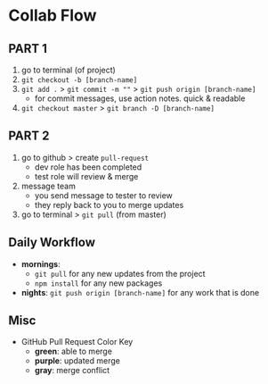 # Collab Flow

## PART 1
1. go to terminal (of project)
2. `git checkout -b [branch-name]`
3. `git add .` > `git commit -m ""` > `git push origin [branch-name]`
   - for commit messages, use action notes. quick & readable
4. `git checkout master` > `git branch -D [branch-name]`

## PART 2
1. go to github > create `pull-request`
   - dev role has been completed
   - test role will review & merge
2. message team
   - you send message to tester to review
   - they reply back to you to merge updates
3. go to terminal > `git pull` (from master)

## Daily Workflow
- **mornings**: 
  - `git pull` for any new updates from the project
  - `npm install` for any new packages
- **nights**: `git push origin [branch-name]` for any work that is done

## Misc
- GitHub Pull Request Color Key
  - **green**: able to merge
  - **purple**: updated merge
  - **gray**: merge conflict